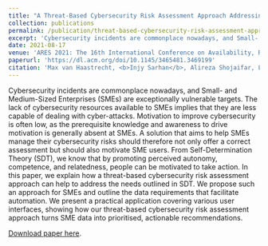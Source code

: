 ```yaml
---
title: "A Threat-Based Cybersecurity Risk Assessment Approach Addressing SME Needs"
collection: publications
permalink: /publication/threat-based-cybersecurity-risk-assessment-approach-addressing-sme-needs
excerpt: 'Cybersecurity incidents are commonplace nowadays, and Small- and Medium-Sized Enterprises (SMEs) are exceptionally vulnerable targets. The lack of cybersecurity resources available to SMEs implies that they are less capable of dealing with cyber-attacks. Motivation to improve cybersecurity is often low, as the prerequisite knowledge and awareness to drive motivation is generally absent at SMEs. A solution that aims to help SMEs manage their cybersecurity risks should therefore not only offer a correct assessment but should also motivate SME users. From Self-Determination Theory (SDT), we know that by promoting perceived autonomy, competence, and relatedness, people can be motivated to take action. In this paper, we explain how a threat-based cybersecurity risk assessment approach can help to address the needs outlined in SDT. We propose such an approach for SMEs and outline the data requirements that facilitate automation. We present a practical application covering various user interfaces, showing how our threat-based cybersecurity risk assessment approach turns SME data into prioritised, actionable recommendations.'
date: 2021-08-17
venue: 'ARES 2021: The 16th International Conference on Availability, Reliability and Security'
paperurl: 'https://dl.acm.org/doi/10.1145/3465481.3469199'
citation: 'Max van Haastrecht, <b>Injy Sarhan</b>, Alireza Shojaifar, Louis Baumgartner, Wissam Mallouli, and Marco Spruit. <i>“A Threat-Based Cybersecurity Risk Assessment Approach Addressing SME Needs.”</i>, International Conference on Availability, Reliability, and Security (2021, August).'
---
```

Cybersecurity incidents are commonplace nowadays, and Small- and Medium-Sized Enterprises (SMEs) are exceptionally vulnerable targets. The lack of cybersecurity resources available to SMEs implies that they are less capable of dealing with cyber-attacks. Motivation to improve cybersecurity is often low, as the prerequisite knowledge and awareness to drive motivation is generally absent at SMEs. A solution that aims to help SMEs manage their cybersecurity risks should therefore not only offer a correct assessment but should also motivate SME users. From Self-Determination Theory (SDT), we know that by promoting perceived autonomy, competence, and relatedness, people can be motivated to take action. In this paper, we explain how a threat-based cybersecurity risk assessment approach can help to address the needs outlined in SDT. We propose such an approach for SMEs and outline the data requirements that facilitate automation. We present a practical application covering various user interfaces, showing how our threat-based cybersecurity risk assessment approach turns SME data into prioritised, actionable recommendations.

[Download paper here](https://dl.acm.org/doi/10.1145/3465481.3469199).